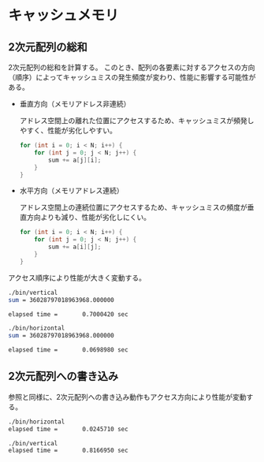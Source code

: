 # キャッシュメモリ

## 2次元配列の総和

2次元配列の総和を計算する。
このとき、配列の各要素に対するアクセスの方向（順序）によってキャッシュミスの発生頻度が変わり、性能に影響する可能性がある。

- 垂直方向（メモリアドレス非連続）

    アドレス空間上の離れた位置にアクセスするため、キャッシュミスが頻発しやすく、性能が劣化しやすい。

    ```cpp
    for (int i = 0; i < N; i++) {
        for (int j = 0; j < N; j++) {
            sum += a[j][i];
        }
    }
    ```

- 水平方向（メモリアドレス連続）

    アドレス空間上の連続位置にアクセスするため、キャッシュミスの頻度が垂直方向よりも減り、性能が劣化しにくい。

    ```cpp
    for (int i = 0; i < N; i++) {
        for (int j = 0; j < N; j++) {
            sum += a[i][j];
        }
    }
    ```

アクセス順序により性能が大きく変動する。

```sh
./bin/vertical
sum = 36028797018963968.000000

elapsed time =       0.7000420 sec

./bin/horizontal
sum = 36028797018963968.000000

elapsed time =       0.0698980 sec
```

## 2次元配列への書き込み

参照と同様に、2次元配列への書き込み動作もアクセス方向により性能が変動する。

```sh
./bin/horizontal
elapsed time =       0.0245710 sec

./bin/vertical
elapsed time =       0.8166950 sec
```
